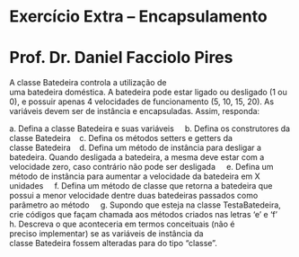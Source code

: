 # Exercício Extra – Encapsulamento
# Prof. Dr. Daniel Facciolo Pires

A classe Batedeira controla a utilização de uma batedeira doméstica. A batedeira pode estar ligado ou desligado (1 ou 0), e possuir apenas 4 velocidades de funcionamento (5, 10, 15, 20). As variáveis devem ser de instância e encapsuladas. Assim, responda: 

a. Defina a classe Batedeira e suas variáveis  
 
b. Defina os construtores da classe Batedeira 
 
c. Defina os métodos setters e getters da classe Batedeira 
 
d. Defina um método de instância para desligar a batedeira. Quando desligada a batedeira, a mesma deve estar com a velocidade zero, caso contrário não pode ser desligada  
 
e. Defina um método de instância para aumentar a velocidade da batedeira em X unidades  
 
f. Defina um método de classe que retorna a batedeira que possui a menor velocidade dentre duas batedeiras passados como parâmetro ao método  
 
g. Supondo que esteja na classe TestaBatedeira, crie códigos que façam chamada aos métodos criados nas letras ‘e’ e ‘f’  
 
h. Descreva o que aconteceria em termos conceituais (não é preciso implementar) se as variáveis de instância da classe Batedeira fossem alteradas para do tipo “classe”.  

